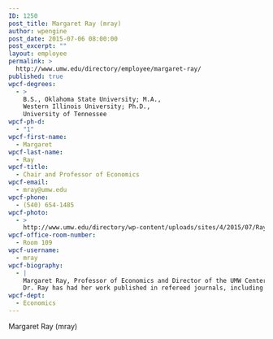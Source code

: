 ```yaml
---
ID: 1250
post_title: Margaret Ray (mray)
author: wpengine
post_date: 2015-07-06 08:00:00
post_excerpt: ""
layout: employee
permalink: >
  http://www.umw.edu/directory/employee/margaret-ray/
published: true
wpcf-degrees:
  - >
    B.S., Oklahoma State University; M.A.,
    Western Illinois University; Ph.D.,
    University of Tennessee
wpcf-ph-d:
  - "1"
wpcf-first-name:
  - Margaret
wpcf-last-name:
  - Ray
wpcf-title:
  - Chair and Professor of Economics
wpcf-email:
  - mray@umw.edu
wpcf-phone:
  - (540) 654-1485
wpcf-photo:
  - >
    http://www.umw.edu/directory/wp-content/uploads/sites/4/2015/07/Ray-Margaret11.jpg
wpcf-office-room-number:
  - Room 109
wpcf-username:
  - mray
wpcf-biography:
  - |
    Margaret Ray, Professor of Economics and Director of the UMW Center for Economic Education, earned a Ph.D. (1988) in economics from the University of Tennessee, Knoxville, an M.A. (1985) in economics from Western Illinois University, and a B.S. (1984) in economics with a minor in agriculture from Oklahoma State University. She specializes in applied microeconomics and econometrics, industrial organization and antitrust, regional economics, economic education, and equine industry economics. In addition to her experience in teaching, she has served as an economist for the Federal Reserve Bank of Richmond.
    Dr. Ray has had her work published in refereed journals, including Social Science Quarterly, Economic Inquiry, Journal of Sports Economics, Feminist Teacher, the American Economist,and the Journal of Economic Education. She has been named to Who’s Who Among America’s Teachers and has been included in Outstanding Young Women of America.
wpcf-dept:
  - Economics
---
```

Margaret Ray (mray)
